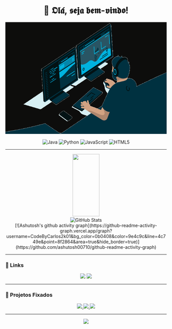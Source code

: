 <h1 align="center">👋 𝕺𝖑𝖆́, 𝖘𝖊𝖏𝖆 𝖇𝖊𝖒-𝖛𝖎𝖓𝖉𝖔!</h1>

<p align="center">
  <img width="100%" height="350px" src="https://raw.githubusercontent.com/Potential17/Potential17/master/user%20(2).gif">
</p>

<p align="center">
  <img src="https://cdn.jsdelivr.net/gh/devicons/devicon/icons/java/java-original.svg" alt="Java" width="100" height="100"/>
  <img src="https://cdn.jsdelivr.net/gh/devicons/devicon/icons/python/python-original.svg" alt="Python" width="100" height="100"/>
  <img src="https://cdn.jsdelivr.net/gh/devicons/devicon/icons/javascript/javascript-original.svg" alt="JavaScript" width="100" height="100"/>
  <img src="https://cdn.jsdelivr.net/gh/devicons/devicon/icons/html5/html5-original.svg" alt="HTML5" width="100" height="100"/>
</p>

---

<p align="center">
  <img width="41%" height="195px" 
  src="https://github-readme-stats.vercel.app/api/top-langs/?username=CodeByCarlos2k01&layout=compact&hide_border=true&title_color=00FFFF&text_color=00FFFF&bg_color=00000000" />
  <br>
  <img src="https://github-readme-stats.vercel.app/api?username=CodeByCarlos2k01&show_icons=true&theme=tokyonight" alt="GitHub Stats" height="195px/>
  <img src="https://github-readme-streak-stats.herokuapp.com/?user=CodeByCarlos2k01&theme=tokyonight" alt="GitHub Streak" height="195px"/>
  <br>
  [![Ashutosh's github activity graph](https://github-readme-activity-graph.vercel.app/graph?username=CodeByCarlos2k01&bg_color=0b0408&color=9e4c9c&line=4c749e&point=8f2864&area=true&hide_border=true)](https://github.com/ashutosh00710/github-readme-activity-graph)
</p>

---

### 🔗 Links

<p align="center">
  <a href="mailto:carlos.devvv@gmail.com"><img src="https://img.shields.io/badge/Email-carlos.devvv@gmail.com-D14836?style=for-the-badge&logo=gmail&logoColor=white"/></a>
  <a href="https://www.linkedin.com/in/carlos-eduh"><img src="https://img.shields.io/badge/LinkedIn-CarlosEduardo-0077B5?style=for-the-badge&logo=linkedin&logoColor=white"/></a>
</p>

---

### 📌 Projetos Fixados

<p align="center">
  <a href="https://github.com/CodeByCarlos2k01/app-conversion">
    <img src="https://img.shields.io/badge/App%20Conversion-Java-blue?style=for-the-badge"/>
  </a>
  <a href="https://github.com/CodeByCarlos2k01/classificador-emails">
    <img src="https://img.shields.io/badge/Classificador%20de%20Emails-Python-green?style=for-the-badge"/>
  </a>
  <a href="https://github.com/CodeByCarlos2k01/chat-js">
    <img src="https://img.shields.io/badge/Chat%20JS-JavaScript-yellow?style=for-the-badge"/>
  </a>
</p>

---

<p align="center">
  <img src="https://capsule-render.vercel.app/api?type=waving&color=gradient&height=100&section=footer"/>
</p>
